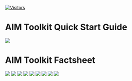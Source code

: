 [![Visitors](https://api.visitorbadge.io/api/combined?path=https%3A%2F%2Fgithub.com%2FCCCSD2EXT%2Faiverify%2Ftree%2Fmain%2Fthird-party-plugins%2Fcccs_plugins&countColor=%23263759)](https://visitorbadge.io/status?path=https%3A%2F%2Fgithub.com%2FCCCSD2EXT%2Faiverify%2Ftree%2Fmain%2Fthird-party-plugins%2Fcccs_plugins)

# AIM Toolkit Quick Start Guide
![](images/AIM_quick_start_guide.png)


# AIM Toolkit Factsheet
![](images/AIM_toolkit_Factsheet-1.png)
![](images/AIM_toolkit_Factsheet-2.png)
![](images/AIM_toolkit_Factsheet-3.png)
![](images/AIM_toolkit_Factsheet-4.png)
![](images/AIM_toolkit_Factsheet-5.png)
![](images/AIM_toolkit_Factsheet-6.png)
![](images/AIM_toolkit_Factsheet-7.png)
![](images/AIM_toolkit_Factsheet-8.png)
![](images/AIM_toolkit_Factsheet-9.png)